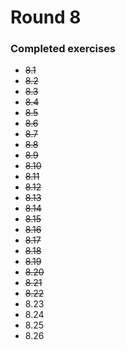 # Round 8

### Completed exercises


* ~~8.1~~
* ~~8.2~~
* ~~8.3~~
* ~~8.4~~
* ~~8.5~~
* ~~8.6~~
* ~~8.7~~
* ~~8.8~~
* ~~8.9~~
* ~~8.10~~
* ~~8.11~~
* ~~8.12~~
* ~~8.13~~
* ~~8.14~~
* ~~8.15~~
* ~~8.16~~
* ~~8.17~~
* ~~8.18~~
* ~~8.19~~
* ~~8.20~~
* ~~8.21~~
* ~~8.22~~
* 8.23
* 8.24
* 8.25
* 8.26

